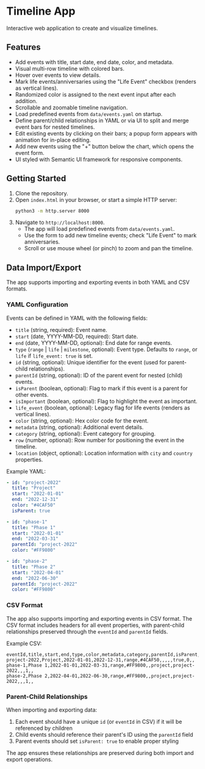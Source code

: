 # Timeline App

Interactive web application to create and visualize timelines.

Features
--------
- Add events with title, start date, end date, color, and metadata.
- Visual multi-row timeline with colored bars.
- Hover over events to view details.
- Mark life events/anniversaries using the "Life Event" checkbox (renders as vertical lines).
- Randomized color is assigned to the next event input after each addition.
- Scrollable and zoomable timeline navigation.
- Load predefined events from `data/events.yaml` on startup.
- Define parent/child relationships in YAML or via UI to split and merge event bars for nested timelines.
- Edit existing events by clicking on their bars; a popup form appears with animation for in-place editing.
- Add new events using the "+" button below the chart, which opens the event form.
- UI styled with Semantic UI framework for responsive components.

Getting Started
---------------
1. Clone the repository.
2. Open `index.html` in your browser, or start a simple HTTP server:
   ```bash
   python3 -m http.server 8000
   ```
3. Navigate to `http://localhost:8000`.
   - The app will load predefined events from `data/events.yaml`.
   - Use the form to add new timeline events; check "Life Event" to mark anniversaries.
   - Scroll or use mouse wheel (or pinch) to zoom and pan the timeline.

Data Import/Export
------------------
The app supports importing and exporting events in both YAML and CSV formats.

### YAML Configuration
Events can be defined in YAML with the following fields:
  - `title` (string, required): Event name.
  - `start` (date, YYYY-MM-DD, required): Start date.
  - `end` (date, YYYY-MM-DD, optional): End date for range events.
  - `type` (`range` | `life` | `milestone`, optional): Event type. Defaults to `range`, or `life` if `life_event: true` is set.
  - `id` (string, optional): Unique identifier for the event (used for parent-child relationships).
  - `parentId` (string, optional): ID of the parent event for nested (child) events.
  - `isParent` (boolean, optional): Flag to mark if this event is a parent for other events.
  - `isImportant` (boolean, optional): Flag to highlight the event as important.
  - `life_event` (boolean, optional): Legacy flag for life events (renders as vertical lines).
  - `color` (string, optional): Hex color code for the event.
  - `metadata` (string, optional): Additional event details.
  - `category` (string, optional): Event category for grouping.
  - `row` (number, optional): Row number for positioning the event in the timeline.
  - `location` (object, optional): Location information with `city` and `country` properties.

Example YAML:
```yaml
- id: "project-2022"
  title: "Project"  
  start: "2022-01-01"  
  end: "2022-12-31"  
  color: "#4CAF50"
  isParent: true

- id: "phase-1"
  title: "Phase 1"  
  start: "2022-01-01"  
  end: "2022-03-31"  
  parentId: "project-2022"  
  color: "#FF9800"  

- id: "phase-2"
  title: "Phase 2"  
  start: "2022-04-01"  
  end: "2022-06-30"  
  parentId: "project-2022"  
  color: "#FF9800"  
```

### CSV Format
The app also supports importing and exporting events in CSV format. The CSV format includes headers for all event properties, with parent-child relationships preserved through the `eventId` and `parentId` fields.

Example CSV:
```csv
eventId,title,start,end,type,color,metadata,category,parentId,isParent,isImportant,row,location_city,location_country
project-2022,Project,2022-01-01,2022-12-31,range,#4CAF50,,,,,true,0,,
phase-1,Phase 1,2022-01-01,2022-03-31,range,#FF9800,,project,project-2022,,,1,,
phase-2,Phase 2,2022-04-01,2022-06-30,range,#FF9800,,project,project-2022,,,1,,
```

### Parent-Child Relationships

When importing and exporting data:
1. Each event should have a unique `id` (or `eventId` in CSV) if it will be referenced by children
2. Child events should reference their parent's ID using the `parentId` field
3. Parent events should set `isParent: true` to enable proper styling

The app ensures these relationships are preserved during both import and export operations.